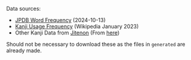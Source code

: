 Data sources:

- [JPDB Word Frequency](https://github.com/Kuuuube/yomitan-dictionaries) (2024-10-13)
- [Kanji Usage Frequency](https://scriptin.github.io/kanji-frequency/) (Wikipedia January 2023)
- Other Kanji Data from [Jitenon](https://kanji.jitenon.jp/) (From [here](https://github.com/MarvNC/yomitan-dictionaries?tab=readme-ov-file#kanji-jitenon-online))

Should not be necessary to download these as the files in `generated` are already made.
